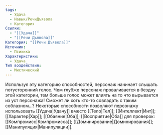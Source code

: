 ```yaml
---
tags:
  - Удача
  - Навык/РечиДъявола
  - Категория
Ссылки:
  - "[[Удача]]"
  - "[[Речи Дъявола]]"
Категория: "[[Речи Дъявола]]"
Источник:
  - Психика
Характеристики:
  - Удача
Тип воздействия:
  - Мистический
---
```

Используя эту категорию способностей, персонаж начинает слышать потусторонний голос. Чем глубже персонаж проваливается в бездну этой категории, тем больше голос может влиять на то что вырывается из уст персонажа! Сможет ли хоть кто-то совладать с таким соблазном...? Некоторые способности позволяют персонажу использовать [[Удача|Удачу]] вместо [[Тело|Тел]]; [[Интеллект|Инт]]; [[Характер|Хар]]; [[Обаяние|Оба]]; [[Восприятие|Оба]] для проверок: [[Компромисс|Компромисса]]; [[Доминирование|Доминирования]]; [[Манипуляция|Манипуляции]]. 